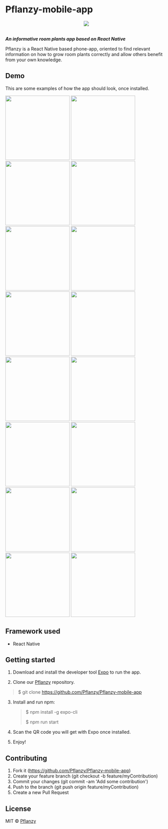 # Pflanzy-mobile-app

<div style="text-align: center"><img src="https://st.depositphotos.com/1169502/2025/v/450/depositphotos_20257115-stock-illustration-abstract-eco-green-plant-with.jpg" /></div>
<br>

<strong><em>An informative room plants app based on React Native</em></strong> </p>

Pflanzy is a React Native based phone-app, oriented to find relevant information on how to grow room plants correctly and allow others benefit from your own knowledge.

## Demo

This are some examples of how the app should look, once installed.

<p float="left">
<img src="demo_pics/main.jpg" width="200px">

<img src="demo_pics/sign-in.jpg" width="200px">

<img src="demo_pics/sing-up.jpg" width="200px">

<img src="demo_pics/plant_search.jpg" width="200px">

<img src="demo_pics/taking_a_pic.jpg" width="200px">

<img src="demo_pics/plant_description.jpg" width="200px">

<img src="demo_pics/plant_basic_info.jpg" width="200px">

<img src="demo_pics/plant_details_example_1.jpg" width="200px">

<img src="demo_pics/plant_details_example_3.jpg" width="200px">

<img src="demo_pics/individual_plant.jpg" width="200px">

<img src="demo_pics/my_garden.jpg" width="200px">

<img src="demo_pics/my_plant.jpg" width="200px">

<img src="demo_pics/Set_reminder.jpg" width="200px">

<img src="demo_pics/my_plant_options.jpg" width="200px">

<img src="demo_pics/explore.jpg" width="200px">
<img src="demo_pics/explore_article.jpg" width="200px">
</p>

## Framework used

- React Native

## Getting started

1. Download and install the developer tool [Expo](https://play.google.com/store/apps/details?id=host.exp.exponent&hl=es) to run the app.

2. Clone our [Pflanzy](git@github.com:Pflanzy/Pflanzy-mobile-app.git) repository.

> \$ git clone https://github.com/Pflanzy/Pflanzy-mobile-app

3. Install and run npm:
   > \$ npm install -g expo-cli
   >
   > \$ npm run start

4) Scan the QR code you will get with Expo once installed.

5) Enjoy!

## Contributing

1. Fork it (https://github.com/Pflanzy/Pflanzy-mobile-app)
2. Create your feature branch (git checkout -b feature/myContribution)
3. Commit your changes (git commit -am 'Add some contribution')
4. Push to the branch (git push origin feature/myContribution)
5. Create a new Pull Request

## License

MIT © [Pflanzy](https://github.com/Pflanzy/Pflanzy-mobile-app/blob/master/license)

